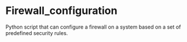 # Firewall_configuration
Python script that can configure a firewall on a system based on a set of predefined security rules.
